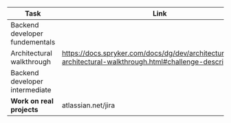 
| **Task**                       | **Link**                                                                                                        | Walkthrough                                                            | Difficulty |
| ------------------------------ | --------------------------------------------------------------------------------------------------------------- | ---------------------------------------------------------------------- | ---------- |
| Backend developer fundementals |                                                                                                                 |                                                                        | 2/5        |
| Architectural walkthrough      | https://docs.spryker.com/docs/dg/dev/architecture/tutorial-architectural-walkthrough.html#challenge-description | [Architectural walkthrough](/Tasks/Architectural%20Walkthrough.md)<br> | 3/5        |
| Backend developer intermediate |                                                                                                                 |                                                                        | 4/5        |
| **Work on real projects**      | atlassian.net/jira                                                                                              |                                                                        | 5+         |
